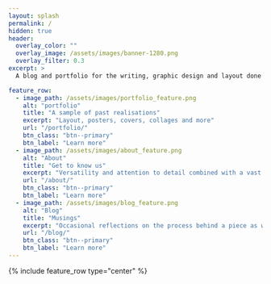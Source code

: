```yaml
---
layout: splash
permalink: /
hidden: true
header:
  overlay_color: ""
  overlay_image: /assets/images/banner-1280.png
  overlay_filter: 0.3
excerpt: >
  A blog and portfolio for the writing, graphic design and layout done by Rhymes of Contraband.<br />

feature_row:
  - image_path: /assets/images/portfolio_feature.png
    alt: "portfolio"
    title: "A sample of past realisations"
    excerpt: "Layout, posters, covers, collages and more"
    url: "/portfolio/"
    btn_class: "btn--primary"
    btn_label: "Learn more"
  - image_path: /assets/images/about_feature.png
    alt: "About"
    title: "Get to know us"
    excerpt: "Versatility and attention to detail combined with a vast range of interests"
    url: "/about/"
    btn_class: "btn--primary"
    btn_label: "Learn more"
  - image_path: /assets/images/blog_feature.png
    alt: "Blog"
    title: "Musings"
    excerpt: "Occasional reflections on the process behind a piece as well as on roleplaying games and worldbuilding"
    url: "/blog/"
    btn_class: "btn--primary"
    btn_label: "Learn more"
---
```


{% include feature_row type="center" %}
